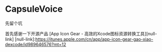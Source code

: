 # CapsuleVoice
先留个坑

首先感谢一下开源产品
[App Icon Gear - 高效的Xcode图标资源转换工具][null-link]
[null-link]:https://itunes.apple.com/cn/app/app-icon-gear-gao-xiao-dexcode/id989646576?mt=12
